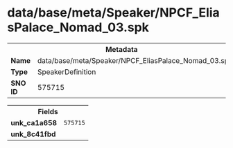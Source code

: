 <h1>data/base/meta/Speaker/NPCF_EliasPalace_Nomad_03.spk</h1><table><tr><th colspan="100%">Metadata</th></tr><tr><td><b>Name</b></td><td>data/base/meta/Speaker/NPCF_EliasPalace_Nomad_03.spk</td></tr><tr><td><b>Type</b></td><td>SpeakerDefinition</td></tr><tr><td><b>SNO ID</b></td><td>575715</td></tr></table>

<table><tr><th colspan="100%">Fields</th></tr><tr><td><b>unk_ca1a658</b></td><td><code>575715</code></td></tr><tr><td><b>unk_8c41fbd</b></td><td></td></tr></table>

